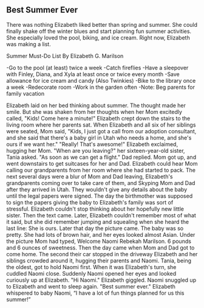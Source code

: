 ## Best Summer Ever

There was nothing Elizabeth liked better than spring and summer. She could finally shake off the winter blues and start planning fun summer activities. She especially loved the pool, biking, and ice cream. Right now, Elizabeth was making a list. 
 
Summer Must-Do List
By Elizabeth G. Marilson
                                                                                                                                                    
-Go to the pool (at least) twice a week
-Catch fireflies
-Have a sleepover with Finley, Diana, and Xyla at least once or twice every month
-Save allowance for ice cream and candy (Also Twinkies)
-Bike to the library once a week
-Redecorate room
-Work in the garden often
-Note: Beg parents for family vacation
 
Elizabeth laid on her bed thinking about summer. The thought made her smile. But she was shaken from her thoughts when her Mom excitedly called, "Kids! Come here a minute!" 
Elizabeth crept down the stairs to the living room where her parents sat. When Elizabeth and all six of her siblings were seated, Mom said, "Kids, I just got a call from our adoption consultant, and she said that there's a baby girl in Utah who needs a home, and she's ours if we want her." 
"Really! That's awesome!" Elizabeth exclaimed, hugging her Mom. 
"When are you leaving?" her sixteen-year-old sister, Tania asked.
"As soon as we can get a flight." Dad replied. 
Mom got up, and went downstairs to get suitcases for her and Dad. Elizabeth could hear Mom calling our grandparents from her room where she had started to pack. 
     The next several days were a blur of Mom and Dad leaving, Elizabeth's grandparents coming over to take care of them, and Skyping Mom and Dad after they arrived in Utah. They wouldn't give any details about the baby until the legal papers were signed. The day the birthmother was supposed to sign the papers giving the baby to Elizabeth's family was sort of stressful. Elizabeth couldn't stop thinking about her hopefully new little sister. Then the text came. Later, Elizabeth couldn't remember most of what it said, but she did remember jumping and squealing when she heard the last line: She is ours. Later that day the picture came. The baby was so pretty. She had lots of brown hair, and her eyes looked almost Asian. Under the picture Mom had typed, 
Welcome Naomi Rebekah Marilson. 6 pounds and 6 ounces of sweetness.
Then the day came when Mom and Dad got to come home. The second their car stopped in the driveway Elizabeth and her siblings crowded around it, hugging their parents and Naomi. Tania, being the oldest, got to hold Naomi first. When it was Elizabeth's turn, she cuddled Naomi close. Suddenly Naomi opened her eyes and looked curiously up at Elizabeth. 
"Hi Naomi." Elizabeth giggled. 
Naomi snuggled up to Elizabeth and went to sleep again. 
"Best summer ever." Elizabeth whispered to baby Naomi, “I have a lot of fun things planned for us this summer!”
